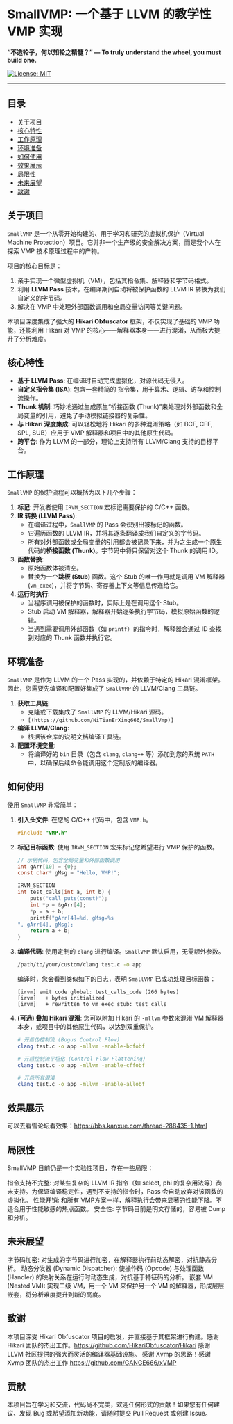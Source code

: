 # SmallVMP: 一个基于 LLVM 的教学性 VMP 实现

**“不造轮子，何以知轮之精髓？” — To truly understand the wheel, you must build one.**

[![License: MIT](https://img.shields.io/badge/License-MIT-yellow.svg)](https://opensource.org/licenses/MIT)

---

## 目录

- [关于项目](#关于项目)
- [核心特性](#核心特性)
- [工作原理](#工作原理)
- [环境准备](#环境准备)
- [如何使用](#如何使用)
- [效果展示](#效果展示)
- [局限性](#局限性)
- [未来展望](#未来展望)
- [致谢](#致谢)

## 关于项目

`SmallVMP` 是一个从零开始构建的、用于学习和研究的虚拟机保护（Virtual Machine Protection）项目。它并非一个生产级的安全解决方案，而是我个人在探索 VMP 技术原理过程中的产物。

项目的核心目标是：
1.  亲手实现一个微型虚拟机（VM），包括其指令集、解释器和字节码格式。
2.  利用 **LLVM Pass** 技术，在编译期间自动将被保护函数的 LLVM IR 转换为我们自定义的字节码。
3.  解决在 VMP 中处理外部函数调用和全局变量访问等关键问题。

本项目深度集成了强大的 **Hikari Obfuscator** 框架，不仅实现了基础的 VMP 功能，还能利用 Hikari 对 VMP 的核心——解释器本身——进行混淆，从而极大提升了分析难度。

## 核心特性

- **基于 LLVM Pass**: 在编译时自动完成虚拟化，对源代码无侵入。
- **自定义指令集 (ISA)**: 包含一套精简的 指令集，用于算术、逻辑、访存和控制流操作。
- **Thunk 机制**: 巧妙地通过生成原生“桥接函数 (Thunk)”来处理对外部函数和全局变量的引用，避免了手动模拟链接器的复杂性。
- **与 Hikari 深度集成**: 可以轻松地将 Hikari 的多种混淆策略（如 BCF, CFF, SPL, SUB）应用于 VMP 解释器和项目中的其他原生代码。
- **跨平台**: 作为 LLVM 的一部分，理论上支持所有 LLVM/Clang 支持的目标平台。

## 工作原理

`SmallVMP` 的保护流程可以概括为以下几个步骤：

1.  **标记**: 开发者使用 `IRVM_SECTION` 宏标记需要保护的 C/C++ 函数。
2.  **IR 转换 (LLVM Pass)**:
    - 在编译过程中，`SmallVMP` 的 Pass 会识别出被标记的函数。
    - 它遍历函数的 LLVM IR，并将其逐条翻译成我们自定义的字节码。
    - 所有对外部函数或全局变量的引用都会被记录下来，并为之生成一个原生代码的**桥接函数 (Thunk)**。字节码中将只保留对这个 Thunk 的调用 ID。
3.  **函数替换**:
    - 原始函数体被清空。
    - 替换为一个**跳板 (Stub)** 函数。这个 Stub 的唯一作用就是调用 VM 解释器 (`vm_exec`)，并将字节码、寄存器上下文等信息传递给它。
4.  **运行时执行**:
    - 当程序调用被保护的函数时，实际上是在调用这个 Stub。
    - Stub 启动 VM 解释器，解释器开始逐条执行字节码，模拟原始函数的逻辑。
    - 当遇到需要调用外部函数（如 `printf`）的指令时，解释器会通过 ID 查找到对应的 Thunk 函数并执行它。

## 环境准备

`SmallVMP` 是作为 LLVM 的一个 Pass 实现的，并依赖于特定的 Hikari 混淆框架。因此，您需要先编译和配置好集成了 `SmallVMP` 的 LLVM/Clang 工具链。

1.  **获取工具链**:
    - 克隆或下载集成了 `SmallVMP` 的 LLVM/Hikari 源码。
    - `[(https://github.com/NiTianErXing666/SmallVmp)]`
2.  **编译 LLVM/Clang**:
    - 根据该仓库的说明文档编译工具链。
3.  **配置环境变量**:
    - 将编译好的 `bin` 目录（包含 `clang`, `clang++` 等）添加到您的系统 `PATH` 中，以确保后续命令能调用这个定制版的编译器。

## 如何使用

使用 `SmallVMP` 非常简单：

1.  **引入头文件**: 在您的 C/C++ 代码中，包含 `VMP.h`。

    ```c
    #include "VMP.h"
    ```

2.  **标记目标函数**: 使用 `IRVM_SECTION` 宏来标记您希望进行 VMP 保护的函数。

    ```c
    // 示例代码，包含全局变量和外部函数调用
    int gArr[10] = {0};
    const char* gMsg = "Hello, VMP!";
    
    IRVM_SECTION
    int test_calls(int a, int b) {
        puts("call puts(const)");
        int *p = &gArr[4];
        *p = a + b;
        printf("gArr[4]=%d, gMsg=%s
    ", gArr[4], gMsg);
        return a + b;
    }
    ```

3.  **编译代码**: 使用定制的 `clang` 进行编译。`SmallVMP` 默认启用，无需额外参数。

    ```bash
    /path/to/your/custom/clang test.c -o app
    ```

    编译时，您会看到类似如下的日志，表明 `SmallVMP` 已成功处理目标函数：
    ```
    [irvm] emit code global: test_calls_code (266 bytes)
    [irvm]   + bytes initialized
    [irvm]   + rewritten to vm_exec stub: test_calls
    ```

4.  **(可选) 叠加 Hikari 混淆**: 您可以附加 Hikari 的 `-mllvm` 参数来混淆 VM 解释器本身，或项目中的其他原生代码，以达到双重保护。

    ```bash
    # 开启伪控制流 (Bogus Control Flow)
    clang test.c -o app -mllvm -enable-bcfobf
    
    # 开启控制流平坦化 (Control Flow Flattening)
    clang test.c -o app -mllvm -enable-cffobf
    
    # 开启所有混淆
    clang test.c -o app -mllvm -enable-allobf
    ```

## 效果展示

 可以去看雪论坛看效果：https://bbs.kanxue.com/thread-288435-1.html


##  局限性
SmallVMP 目前仍是一个实验性项目，存在一些局限：

指令支持不完整: 对某些复杂的 LLVM IR 指令（如 select, phi 的复杂用法等）尚未支持。为保证编译稳定性，遇到不支持的指令时，Pass 会自动放弃对该函数的虚拟化。
性能开销: 和所有 VMP方案一样，解释执行会带来显著的性能下降。不适合用于性能敏感的热点函数。
安全性: 字节码目前是明文存储的，容易被 Dump 和分析。
## 未来展望
字节码加密: 对生成的字节码进行加密，在解释器执行前动态解密，对抗静态分析。
动态分发器 (Dynamic Dispatcher): 使操作码 (Opcode) 与处理函数 (Handler) 的映射关系在运行时动态生成，对抗基于特征码的分析。
嵌套 VM (Nested VM): 实现二级 VM，用一个 VM 来保护另一个 VM 的解释器，形成层层嵌套，将分析难度提升到新的高度。
## 致谢
本项目深受 Hikari Obfuscator 项目的启发，并直接基于其框架进行构建。感谢 Hikari 团队的杰出工作。https://github.com/HikariObfuscator/Hikari
感谢 LLVM 社区提供的强大而灵活的编译器基础设施。
感谢 Xvmp 的思路！感谢 Xvmp 团队的杰出工作 https://github.com/GANGE666/xVMP
## 贡献
本项目旨在学习和交流，代码尚不完美，欢迎任何形式的贡献！如果您有任何建议、发现 Bug 或希望添加新功能，请随时提交 Pull Request 或创建 Issue。


